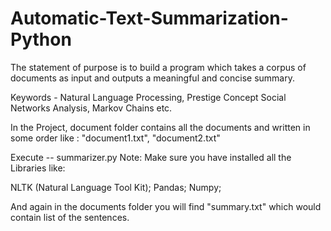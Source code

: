 # Automatic-Text-Summarization-Python
The statement of purpose is to build a program which takes a corpus of documents as input and outputs a meaningful and concise summary.

Keywords - Natural Language Processing, Prestige Concept Social Networks Analysis, Markov Chains etc.

In the Project, document folder contains all the documents and written in some order like : "document1.txt", "document2.txt"

Execute -- summarizer.py
Note: Make sure you have installed all the Libraries like:
  
  NLTK (Natural Language Tool Kit); 
  Pandas; 
  Numpy; 
  
And again in the documents folder you will find "summary.txt" which would contain list of the sentences.
